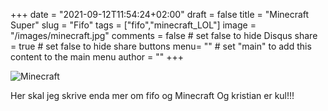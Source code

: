 +++
date = "2021-09-12T11:54:24+02:00"
draft = false
title = "Minecraft Super"
slug = "Fifo"
tags = ["fifo","minecraft_LOL"]
image = "/images/minecraft.jpg"
comments = false	# set false to hide Disqus
share = true	# set false to hide share buttons
menu= ""		# set "main" to add this content to the main menu
author = ""
+++

![Minecraft](/images/minecraft.jpg)

Her skal jeg skrive enda mer om fifo og Minecraft 
Og kristian er kul!!!